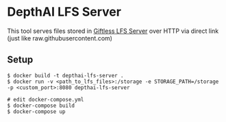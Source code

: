 # DepthAI LFS Server

This tool serves files stored in [Giftless LFS Server](https://github.com/datopian/giftless) over HTTP via direct link (just like raw.githubusercontent.com)

## Setup

```
$ docker build -t depthai-lfs-server .
$ docker run -v <path_to_lfs_files>:/storage -e STORAGE_PATH=/storage -p <custom_port>:8080 depthai-lfs-server
```

```
# edit docker-compose.yml
$ docker-compose build
$ docker-compose up
```